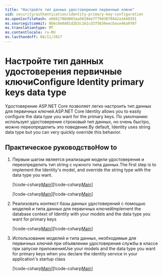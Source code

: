 ```yaml
---
title: "Настройте тип данных удостоверения первичные ключи"
uid: security/authentication/identity-primary-key-configuration
ms.openlocfilehash: e6661708d003aa50204e7f79d3070442a3440391
ms.sourcegitcommit: 0b6c8e6d81d2b3c161cd375036eecbace46a9707
ms.translationtype: MT
ms.contentlocale: ru-RU
ms.lasthandoff: 08/11/2017
---
```

# <a name="configure-identity-primary-keys-data-type"></a><span data-ttu-id="a3791-102">Настройте тип данных удостоверения первичные ключи</span><span class="sxs-lookup"><span data-stu-id="a3791-102">Configure Identity primary keys data type</span></span>

<span data-ttu-id="a3791-103">Удостоверение ASP.NET Core позволяет легко настроить тип данных для первичных ключей.</span><span class="sxs-lookup"><span data-stu-id="a3791-103">ASP.NET Core Identity allows you to easily configure the data type you want for the primary keys.</span></span> <span data-ttu-id="a3791-104">По умолчанию использует удостоверение строковый тип данных, но очень быстро, можно переопределить это поведение.</span><span class="sxs-lookup"><span data-stu-id="a3791-104">By default, Identity uses string data type but you can very quickly override this behavior.</span></span>

## <a name="how-to"></a><span data-ttu-id="a3791-105">Практическое руководство</span><span class="sxs-lookup"><span data-stu-id="a3791-105">How to</span></span>

1.  <span data-ttu-id="a3791-106">Первым шагом является реализация модели удостоверения и переопределить тип string с нужного типа данных.</span><span class="sxs-lookup"><span data-stu-id="a3791-106">The first step is to implement the Identity's model, and override the string type with the data type you want.</span></span>

    <span data-ttu-id="a3791-107">[!code-csharp[Main](identity/sample/src/ASPET-IdentityDemo-PrimaryKeysConfig/Models/ApplicationUser.cs?highlight=4-6&range=7-13)]</span><span class="sxs-lookup"><span data-stu-id="a3791-107">[!code-csharp[Main](identity/sample/src/ASPET-IdentityDemo-PrimaryKeysConfig/Models/ApplicationUser.cs?highlight=4-6&range=7-13)]</span></span>

    <span data-ttu-id="a3791-108">[!code-csharp[Main](identity/sample/src/ASPET-IdentityDemo-PrimaryKeysConfig/Models/ApplicationRole.cs?highlight=3-5&range=7-12)]</span><span class="sxs-lookup"><span data-stu-id="a3791-108">[!code-csharp[Main](identity/sample/src/ASPET-IdentityDemo-PrimaryKeysConfig/Models/ApplicationRole.cs?highlight=3-5&range=7-12)]</span></span>
    
2.  <span data-ttu-id="a3791-109">Реализовать контекст базы данных удостоверений с помощью моделей и типа данных для первичных ключей</span><span class="sxs-lookup"><span data-stu-id="a3791-109">Implement the database context of Identity with your models and the data type you want for primary keys</span></span>

    <span data-ttu-id="a3791-110">[!code-csharp[Main](identity/sample/src/ASPET-IdentityDemo-PrimaryKeysConfig/Data/ApplicationDbContext.cs?highlight=3&range=9-26)]</span><span class="sxs-lookup"><span data-stu-id="a3791-110">[!code-csharp[Main](identity/sample/src/ASPET-IdentityDemo-PrimaryKeysConfig/Data/ApplicationDbContext.cs?highlight=3&range=9-26)]</span></span>
    
3.  <span data-ttu-id="a3791-111">Использование моделей и типа данных, необходимые для первичных ключей при объявлении удостоверения службы в классе при запуске приложения</span><span class="sxs-lookup"><span data-stu-id="a3791-111">Use your models and the data type you want for primary keys when you declare the identity service in your application's startup class</span></span>

    <span data-ttu-id="a3791-112">[!code-csharp[Main](identity/sample/src/ASPET-IdentityDemo-PrimaryKeysConfig/Startup.cs?highlight=9-11&range=39-79)]</span><span class="sxs-lookup"><span data-stu-id="a3791-112">[!code-csharp[Main](identity/sample/src/ASPET-IdentityDemo-PrimaryKeysConfig/Startup.cs?highlight=9-11&range=39-79)]</span></span>

